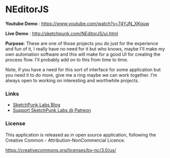# NEditorJS

**Youtube Demo** : 
https://www.youtube.com/watch?v=74YJN_XKguw

**Live Demo** :
http://sketchpunk.com/NEditorJS/ui.html

**Purpose**:
These are one of those projects you do just for the experience and fun of it, I really have no need for it but who knows, maybe I'll
make my own automation software and this will make for a good UI for creating the process flow. I'll probably add on to this from time to
time.

Note, if you have a need for this sort of interface for some application but you need it to do more, give me a ring maybe we can work
together. I'm always open to working on interesting and worthwhile projects.

### Links
* [SketchPunk Labs Blog](http://sketchpunklabs.tumblr.com/)
* [Support SketchPunk Labs @ Patreon](https://www.patreon.com/sketchpunk)

### License
This application is released as in open source application, following the Creative Common - Attribution-NonCommercial Licence.

https://creativecommons.org/licenses/by-nc/3.0/us/
